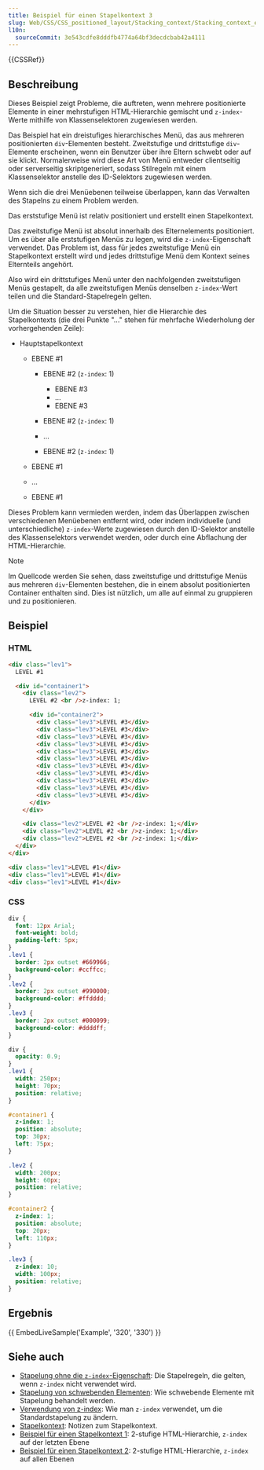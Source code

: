 ```yaml
---
title: Beispiel für einen Stapelkontext 3
slug: Web/CSS/CSS_positioned_layout/Stacking_context/Stacking_context_example_3
l10n:
  sourceCommit: 3e543cdfe8dddfb4774a64bf3decdcbab42a4111
---
```


{{CSSRef}}

## Beschreibung

Dieses Beispiel zeigt Probleme, die auftreten, wenn mehrere positionierte Elemente in einer mehrstufigen HTML-Hierarchie gemischt und `z-index`-Werte mithilfe von Klassenselektoren zugewiesen werden.

Das Beispiel hat ein dreistufiges hierarchisches Menü, das aus mehreren positionierten `div`-Elementen besteht. Zweitstufige und drittstufige `div`-Elemente erscheinen, wenn ein Benutzer über ihre Eltern schwebt oder auf sie klickt. Normalerweise wird diese Art von Menü entweder clientseitig oder serverseitig skriptgeneriert, sodass Stilregeln mit einem Klassenselektor anstelle des ID-Selektors zugewiesen werden.

Wenn sich die drei Menüebenen teilweise überlappen, kann das Verwalten des Stapelns zu einem Problem werden.

Das erststufige Menü ist relativ positioniert und erstellt einen Stapelkontext.

Das zweitstufige Menü ist absolut innerhalb des Elternelements positioniert. Um es über alle erststufigen Menüs zu legen, wird die `z-index`-Eigenschaft verwendet. Das Problem ist, dass für jedes zweitstufige Menü ein Stapelkontext erstellt wird und jedes drittstufige Menü dem Kontext seines Elternteils angehört.

Also wird ein drittstufiges Menü unter den nachfolgenden zweitstufigen Menüs gestapelt, da alle zweitstufigen Menüs denselben `z-index`-Wert teilen und die Standard-Stapelregeln gelten.

Um die Situation besser zu verstehen, hier die Hierarchie des Stapelkontexts (die drei Punkte "..." stehen für mehrfache Wiederholung der vorhergehenden Zeile):

- Hauptstapelkontext

  - EBENE #1

    - EBENE #2 (`z-index`: 1)

      - EBENE #3
      - …
      - EBENE #3

    - EBENE #2 (`z-index`: 1)
    - …
    - EBENE #2 (`z-index`: 1)

  - EBENE #1
  - …
  - EBENE #1

Dieses Problem kann vermieden werden, indem das Überlappen zwischen verschiedenen Menüebenen entfernt wird, oder indem individuelle (und unterschiedliche) `z-index`-Werte zugewiesen durch den ID-Selektor anstelle des Klassenselektors verwendet werden, oder durch eine Abflachung der HTML-Hierarchie.

> [!NOTE]
> Im Quellcode werden Sie sehen, dass zweitstufige und drittstufige Menüs aus mehreren `div`-Elementen bestehen, die in einem absolut positionierten Container enthalten sind. Dies ist nützlich, um alle auf einmal zu gruppieren und zu positionieren.

## Beispiel

### HTML

```html
<div class="lev1">
  LEVEL #1

  <div id="container1">
    <div class="lev2">
      LEVEL #2 <br />z-index: 1;

      <div id="container2">
        <div class="lev3">LEVEL #3</div>
        <div class="lev3">LEVEL #3</div>
        <div class="lev3">LEVEL #3</div>
        <div class="lev3">LEVEL #3</div>
        <div class="lev3">LEVEL #3</div>
        <div class="lev3">LEVEL #3</div>
        <div class="lev3">LEVEL #3</div>
        <div class="lev3">LEVEL #3</div>
        <div class="lev3">LEVEL #3</div>
        <div class="lev3">LEVEL #3</div>
        <div class="lev3">LEVEL #3</div>
      </div>
    </div>

    <div class="lev2">LEVEL #2 <br />z-index: 1;</div>
    <div class="lev2">LEVEL #2 <br />z-index: 1;</div>
    <div class="lev2">LEVEL #2 <br />z-index: 1;</div>
  </div>
</div>

<div class="lev1">LEVEL #1</div>
<div class="lev1">LEVEL #1</div>
<div class="lev1">LEVEL #1</div>
```

### CSS

```css hidden
div {
  font: 12px Arial;
  font-weight: bold;
  padding-left: 5px;
}
.lev1 {
  border: 2px outset #669966;
  background-color: #ccffcc;
}
.lev2 {
  border: 2px outset #990000;
  background-color: #ffdddd;
}
.lev3 {
  border: 2px outset #000099;
  background-color: #ddddff;
}
```

```css
div {
  opacity: 0.9;
}
.lev1 {
  width: 250px;
  height: 70px;
  position: relative;
}

#container1 {
  z-index: 1;
  position: absolute;
  top: 30px;
  left: 75px;
}

.lev2 {
  width: 200px;
  height: 60px;
  position: relative;
}

#container2 {
  z-index: 1;
  position: absolute;
  top: 20px;
  left: 110px;
}

.lev3 {
  z-index: 10;
  width: 100px;
  position: relative;
}
```

## Ergebnis

{{ EmbedLiveSample('Example', '320', '330') }}

## Siehe auch

- [Stapelung ohne die `z-index`-Eigenschaft](/de/docs/Web/CSS/CSS_positioned_layout/Stacking_without_z-index): Die Stapelregeln, die gelten, wenn `z-index` nicht verwendet wird.
- [Stapelung von schwebenden Elementen](/de/docs/Web/CSS/CSS_positioned_layout/Stacking_floating_elements): Wie schwebende Elemente mit Stapelung behandelt werden.
- [Verwendung von z-index](/de/docs/Web/CSS/CSS_positioned_layout/Using_z-index): Wie man `z-index` verwendet, um die Standardstapelung zu ändern.
- [Stapelkontext](/de/docs/Web/CSS/CSS_positioned_layout/Stacking_context): Notizen zum Stapelkontext.
- [Beispiel für einen Stapelkontext 1](/de/docs/Web/CSS/CSS_positioned_layout/Stacking_context/Stacking_context_example_1): 2-stufige HTML-Hierarchie, `z-index` auf der letzten Ebene
- [Beispiel für einen Stapelkontext 2](/de/docs/Web/CSS/CSS_positioned_layout/Stacking_context/Stacking_context_example_2): 2-stufige HTML-Hierarchie, `z-index` auf allen Ebenen

